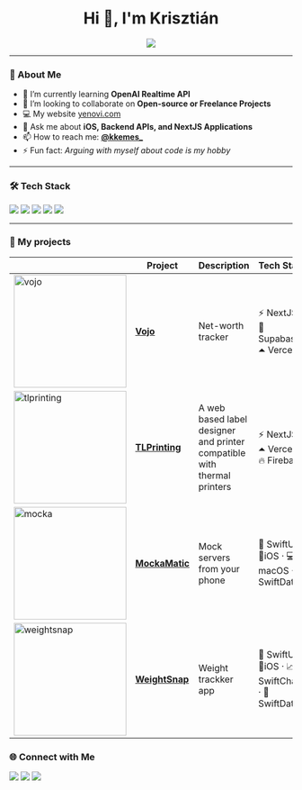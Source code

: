 <h1 align="center">Hi 👋, I'm Krisztián</h1>

<p align="center">
  <img src="https://readme-typing-svg.demolab.com/?lines=iOS+Engineer;Full-stack+Developer;Lifelong+Learner&font=Fira+Code&center=true&width=440&height=45&color=00ADB5&vCenter=true&pause=1000" />
</p>

---

### 🚀 About Me 
- 🌱 I’m currently learning **OpenAI Realtime API**  
- 👯 I’m looking to collaborate on **Open-source or Freelance Projects**
- 💻 My website [yenovi.com](https://yenovi.com)
- 💬 Ask me about **iOS, Backend APIs, and NextJS Applications**  
- 📫 How to reach me: **[@kkemes_](https://x.com/kkemenes_)**  
- ⚡ Fun fact: *Arguing with myself about code is my hobby*

---

### 🛠️ Tech Stack
<p>
  <img src="https://img.shields.io/badge/Swift-F05138?style=for-the-badge&logo=swift&logoColor=white"/>
  <img src="https://img.shields.io/badge/Firebase-FFCA28?style=for-the-badge&logo=firebase&logoColor=black"/>
  <img src="https://img.shields.io/badge/Next.js-000000?style=for-the-badge&logo=nextdotjs&logoColor=white" />
  <img src="https://img.shields.io/badge/PostgreSQL-316192?style=for-the-badge&logo=postgresql&logoColor=white"/>
  <img src="https://img.shields.io/badge/GitHub-181717?style=for-the-badge&logo=github&logoColor=white"/>
</p>

---

### 📂  My projects

| | Project | Description | Tech Stack |
|-|--------|-------------|------------|
|<img width="200" height="200" alt="vojo" src="https://github.com/user-attachments/assets/f78e31e6-ff55-484c-a6b0-dd7308e962a1" />| [**Vojo**](https://vojo.app/) | Net-worth tracker | ⚡️ NextJS · 📀 Supabase · ⏶ Vercel |
|<img width="200" height="200" alt="tlprinting" src="https://github.com/user-attachments/assets/685d4276-257e-4b1c-b356-cbfccfd61d67" />| [**TLPrinting**](https://tlprinting.net/) | A web based label designer and printer compatible with thermal printers | ⚡️ NextJS · ⏶ Vercel · 🔥 Firebase |
|<img width="200" height="200" alt="mocka" src="https://github.com/user-attachments/assets/c288838f-81ec-4c7e-949f-93e2b204f07a" />| [**MockaMatic**](https://apps.apple.com/app/mockamatic/id6737626688) | Mock servers from your phone | 🎨 SwiftUI · 📱iOS · 💻 macOS · 🫙 SwiftData |
|<img width="200" height="200" alt="weightsnap" src="https://github.com/user-attachments/assets/0b889154-45e3-4e80-802f-6b990f9595db" />| [**WeightSnap**](https://apps.apple.com/app/weightsnap/id6742784401) | Weight trackker app | 🎨 SwiftUI · 📱iOS · 📈 SwiftCharts · 🫙 SwiftData |



### 🌐 Connect with Me
<p>
  <a href="www.linkedin.com/in/krisztián-kemenes-a56249231" target="_blank"><img src="https://img.shields.io/badge/LinkedIn-%230077B5.svg?style=for-the-badge&logo=linkedin&logoColor=white" /></a>
  <a href="https://x.com/kkemenes_" target="_blank"><img src="https://img.shields.io/badge/X-000000?style=for-the-badge&logo=twitter&logoColor=white" /></a>
  <a href="https://yenovi.com" target="_blank"><img src="https://img.shields.io/badge/Portfolio-000?style=for-the-badge&logo=vercel&logoColor=white" /></a>
</p>


